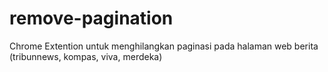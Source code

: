 # remove-pagination
Chrome Extention untuk menghilangkan paginasi pada halaman web berita (tribunnews, kompas, viva, merdeka)

